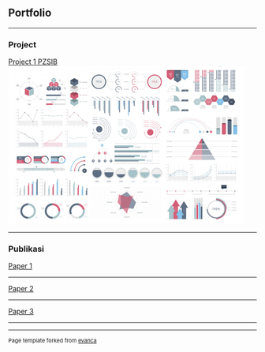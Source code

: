 ## Portfolio

---

### Project 

[Project 1 PZSIB](/sample_page)
<img src="images/dummy_thumbnail.jpg?raw=true"/>

---

### Publikasi
[Paper 1](http://prosiding.statistics.unpad.ac.id/index.php/prosidingnasional/article/view/21)

---
[Paper 2](https://journals.unisba.ac.id/index.php/statistika/article/view/299)

---
[Paper 3](http://prosiding.statistics.unpad.ac.id/index.php/prosidingnasional/article/view/68)

---



---
<p style="font-size:11px">Page template forked from <a href="https://github.com/evanca/quick-portfolio">evanca</a></p>
<!-- Remove above link if you don't want to attibute -->
